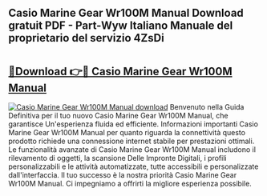 ## Casio Marine Gear Wr100M Manual Download gratuit PDF - Part-Wyw Italiano Manuale del proprietario del servizio 4ZsDi

# <h2><a href="http://dfggauo.blite.top/?on=Casio+Marine+Gear+Wr100M+Manual">🔗Download 👉🔴 Casio Marine Gear Wr100M Manual</a></h2>

[![Casio Marine Gear Wr100M Manual download](https://i.imgur.com/lujVjoI.png)](http://dfggauo.blite.top/?on=Casio+Marine+Gear+Wr100M+Manual)
Benvenuto nella Guida Definitiva per il tuo nuovo Casio Marine Gear Wr100M Manual, che garantisce Un'esperienza fluida ed efficiente. Informazioni importanti Casio Marine Gear Wr100M Manual per quanto riguarda la connettività questo prodotto richiede una connessione internet stabile per prestazioni ottimali. Le funzionalità avanzate di Casio Marine Gear Wr100M Manual includono il rilevamento di oggetti, la scansione Delle Impronte Digitali, i profili personalizzabili e le attività automatizzate, tutte accessibili e personalizzate dall'interfaccia. Il tuo successo è la nostra priorità Casio Marine Gear Wr100M Manual. Ci impegniamo a offrirti la migliore esperienza possibile.
